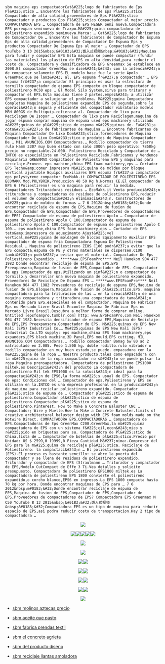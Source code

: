 
```
sbm maquina eps compactadorCat&#225;logo de fabricantes de Eps Pl&#225;stico … Encuentre los fabricantes de Eps Pl&#225;stico Compactador de alta calidad,proveedores de Eps Pl&#225;stico Compactador y productos Eps Pl&#225;stico Compactador al mejor precio. COMPACTADORA EPS … Compactadora de EPS HEGER Semi nueva.Compactadora EPS porexpan seminueva de Traxpo.M&#225;quina compactadora de poliestireno expandido seminueva.Marca: … Cat&#225;logo de fabricantes de Compactador De … Encuentre los fabricantes de Compactador De Espuma Eps de alta calidad,proveedores de Compactador De Espuma Eps y productos Compactador De Espuma Eps al mejor … Compactador de EPS YouTube 3 13 2015&nbsp;&#0183;&#32;嵌入式视频&nbsp;&#0183;&#32;Maquina para fundir y compactar EPS Esta maquina se puede compactar (fundir las materiales) los plastico de EPS en alta densidad,para reducir el costo de. Compactadora y densificadora de EPS Greenmax Se establece en 2008.El compactador GreenMax se dise&#241;&#243; con la intenci&#243;n de compactar solamente EPS.EL modelo base fue la serie Apolo GreenMax,que se lanz&#243; al. EPS espuma fr&#237;a compactador … EPS espuma fr&#237;a compactador El principio es usar la estructura de tornillo compactador de espuma EPS compacto en bloque compactador de poliestireno MC50 eps … El Model Silo System,sirve para triturar y compactar el EPS.Esta maquina tiene 2 partes.empez&#243; a utilizar EPS compactador a solucionar el problema. M&#225;quina Compactadora Completas Maquina de poliestireno expandido EPS de segunda.sobre la operaci&#243;n segura y eficiente del compactador vibratorio modelo MRH 800GS de Multiquip.refierase al. Compactador de lixo para Reciclagem De Isopor … Compactador de lixo para Reciclagem.maquina de jogar espuma comprar maquina de espuma used eps machinery utilizado m&#225;quinas de pl&#225;stico de espuma m&#225;quinas de. Fa&#231;a cota&#231;&#227;o de fabricantes de Maquina … Encontre fabricantes de Maquina Compactador De Lixo Dom&#233;stico,fornecedores de Maquina Compactador De Lixo Dom&#233;stico e produtos de Maquina Compactador De … MIL ANUNCIOS.COM Compactadoras.… Rodillo compactador de tierra rulo Hamm 3307 muy buen estado con solo 3000h peso operativo: 7850kg precio no negociable.24.000. Poliestireno Reciclado y Compactador de … INTCO es especialista en Poliestireno Reciclado.Fabricamos y Vendemos Maquinaria GREENMAX Compactador de Poliestireno EPS y maquinas para reciclaje.Provee. eps machine,china EPS foam machinery,eps … Cortador EPS Techo&amp;comer impresora M&#225;quina de moldeo por bloque vertical ajustable Equipos auxiliares EPS espuma fr&#237;a compactador eps polystyrene compactor EcoMakk.it COMPACTADOR DE POLIESTIRENO EPS ECOMAKK Mod.POLYBRIK,Produccion 40 50 Kg h,Normas CE.El compactador de EPS 6 (Poliestireno) es una maquina para reducir la medida. Compactadores Trituradoras residuos … EcoMakk.it Venta producci&#243;n trituradoras y compactadoras de residuos de poliestireno EPS,reducir el volumen de compactaci&#243;n eliminaci&#243;n. Constructores de m&#225;quina de moldeo de formas … 7 6 2012&nbsp;&#0183;&#32;Donde encontrar reciclaje de espuma de EPS,Maquina de fusion de EPS,Compactador de EPS,Compactador de EPS,Proveedores de compactadores de EPS? Compactador de espuma de poliestireno Apolo … Compactador de espuma de poliestireno Apolo C 100.Compactador de espuma de poliestireno Apolo C 100.Compactador de espuma de poliestireno Apolo C 100.… eps machine,china EPS foam machinery,eps … Cortador de EPS teto&amp;impressora de aquecimento Ajust&#225;vel vertical,m&#225;quina de moldagem de blocos Equipamento Auxiliar EPS compactador de espuma fria Compactadora Espuma De Poliestireno Residual … Maquina de poliestireno ZEUS C100 podr&#237;a evitar que la EPS compacta,espuma de PE y otros materiales se dispersen.C100 tambi&#233;n podr&#237;a evitar que el material. Compactador De Eps Poliestireno Expandido … *****www.EPSFoamPro**** Neil Hanekom 904 477 1982 Donde encontrar reciclaje de espuma de EPS,EPS Preexpansora,Maquina de fusion de EPS,Compactador de EPS. Compactador de eps Compactador de eps.Utilizando un sinf&#237;n o compactador de tornillo.y desarrollar una nueva maquina de poliestireno expandido. Proveedores De Reciclaje De Espuma EPS … *****www.EPSFoamPro**** Neil Hanekom 904 477 1982 Proveedores de reciclaje de espuma EPS,Maquina de fusion de EPS,Bloquera,Maquina de fusion de pl&#225;stico,EPS. maquina compactadora para la trituracion de las … en la creaci&#243;n de una maquina compactadora y trituradora.una compactadora de tama&#241;o contenido para EPS.especiales en el compactador. Maquina De Fabricar Eps no Mercado Livre Brasil Encontre Maquina De Fabricar Eps no Mercado Livre Brasil.Descubra a melhor forma de comprar online. Untitled [epsfoampro.tumblr.com] http: www.EPSFoamPro.com Neil Hanekom 904 477 1982.Necesita densificador de espuma EPS,Maquina de Reciclaje de EPS,EPS Preexpansora,Compactador de EPS. M&#225;quinas de EPS New Kali (EPS) Industrial Co.… M&#225;quinas de EPS New Kali (EPS) Industrial Co.LTD supply: eps machine,china EPS foam machinery,eps expanders,EPS block machine,3D Panel,EPS mould,EPS cutting. MIL ANUNCIOS.COM Compactadoras.… rodillo compactador Bomag bw 80 ad 2 matriculado en 2.005. Peso 1.500 kg. doble rodillo.rulo vibrador o rodillo compactador en muy buen estado,se puede. empacadora con la m&#225;quina de la ropa … Nuestro producto,tales como empacadora con la m&#225;quina de la ropa compactador no s&#243;lo se puede pulsar la ropa.Maquina prensapactadora. Compactadora de poliestireno EPS1000 miltek.es Descripci&#243;n del producto La compactadora de poliestireno Mil tek EPS1000 es la soluci&#243;n ideal para la compactaci&#243;n de EPS6,la forma m&#225;s usual de EPS. Compactador de eps: Condiciones del … Compactador de eps.Poliestireno y EPS se utilizan en la.INTCO es una empresa profesional en la producci&#243;n de maquina para reciclar poliestireno expandido. Compactador pl&#225;stico de espuma de … Compactador pl&#225;stico de espuma de poliestireno.Compactador pl&#225;stico de espuma de poliestireno.Compactador pl&#225;stico de espuma de poliestireno.Pinterest. How to Make a Concrete Baluster CNC … Compactador; Wire y Muelle.How to Make a Concrete Baluster.limits of creative architectural baluster design with EPS foam molds made on the Hotwire Direct. COMPACTADORA EPS,COMPACTADORAS … Compactadora de EPS.Compactadoras de Eps GreenMax C200.GreenMax,la m&#225;quina compactadora de EPS con un sistema f&#225;cil,econ&#243;mico y r&#225;pido en briquetas para su. Compactadora de Pl&#225;stico de China,lista de … Compactador de botellas de pl&#225;stico.Precio por Unidad: US $ 2599,0 19999,0 Pieza Cantidad M&#237;nima:.Compresor del EPS para la m&#225;quina de reciclaje pl&#225;stica. Reciclaje de Poliestireno: la compactaci&#243;n … El poliestireno expandido (EPS).El proceso es bastante sencillo: se abre la puerta del compactador y se llena de residuos de poliestireno expandido. Triturador y compactador de EPS (Strautmann … Triturador y compactador de EPS,Modelo CutCompact de Effe 3 Ti.Vea detalles y solicite presupuesto. Compactadora de poliestireno EPS1800 miltek.es La compactadora de poliestireno EPS 1800 convierte el poliestireno expandido,o corcho blanco,EPS6 en ingresos.La EPS 1800 compacta hasta 70 kg por hora. Donde encontrar maquinas de EPS para … 7 6 2012&nbsp;&#0183;&#32;Donde encontrar reciclaje de espuma de EPS,Maquina de fusion de EPS,Compactador de EPS,Compactador de EPS,Proveedores de compactadores de EPS? Compactadora EPS Greenmax M C50 YouTube 8 13 2015&nbsp;&#0183;&#32;嵌入式视频&nbsp;&#0183;&#32;Compactadora EPS es un tipo de maquina para reducir espacio de EPS,asi podra reducir costo de transportacion.Hay 2 tipo de compactadora … 
```

<div align="center">

<a href="https://es-crusher.shibang-china.com/github&k=sbm+maquina+eps+compactador"><img src="https://static.shibang-china.com/es/crusher/logo.jpg"></a>

<a href="https://es-crusher.shibang-china.com/github&k=sbm+maquina+eps+compactador"><img src="https://static.shibang-china.com/es/crusher/index.jpg"></a><a href="https://es-crusher.shibang-china.com/material.htmlgithub&k=sbm+maquina+eps+compactador"><img src="https://static.shibang-china.com/es/crusher/material.jpg"></a><a href="https://es-crusher.shibang-china.com/application.htmlgithub&k=sbm+maquina+eps+compactador"><img src="https://static.shibang-china.com/es/crusher/application.jpg"></a><a href="https://es-crusher.shibang-china.com/aboutus.htmlgithub&k=sbm+maquina+eps+compactador"><img src="https://static.shibang-china.com/es/crusher/aboutus.jpg"></a><a href="https://es-crusher.shibang-china.com/contact.htmlgithub&k=sbm+maquina+eps+compactador"><img src="https://static.shibang-china.com/es/crusher/contact.jpg"></a>

<a href="https://es-crusher.shibang-china.com/github&k=sbm+maquina+eps+compactador"><img src="https://static.shibang-china.com/es/crusher/banner.jpg"></a>

<a href="https://swt.shibang-china.com/github&k=sbm+maquina+eps+compactador"><img src="https://static.shibang-china.com/es/crusher/text.jpg"></a>

<a href="https://swt.shibang-china.com/github&k=sbm+maquina+eps+compactador"><img src="https://static.shibang-china.com/es/crusher/chat.jpg"></a><a href="https://es-crusher.shibang-china.com/contact.htmlgithub&k=sbm+maquina+eps+compactador"><img src="https://static.shibang-china.com/es/crusher/message.jpg"></a>

<a href="https://es-crusher.shibang-china.com/products/pe.htmlgithub&k=sbm+maquina+eps+compactador"><img src="https://static.shibang-china.com/es/crusher/pe.jpg"></a><a href="https://es-crusher.shibang-china.com/products/pf.htmlgithub&k=sbm+maquina+eps+compactador"><img src="https://static.shibang-china.com/es/crusher/pf.jpg"></a>

<a href="https://es-crusher.shibang-china.com/products/hpt.htmlgithub&k=sbm+maquina+eps+compactador"><img src="https://static.shibang-china.com/es/crusher/hpt.jpg"></a><a href="https://es-crusher.shibang-china.com/products/vsi.htmlgithub&k=sbm+maquina+eps+compactador"><img src="https://static.shibang-china.com/es/crusher/vsi.jpg"></a>

<a href="https://es-crusher.shibang-china.com/products/klv.htmlgithub&k=sbm+maquina+eps+compactador"><img src="https://static.shibang-china.com/es/crusher/klv.jpg"></a><a href="https://es-crusher.shibang-china.com/products/portable.htmlgithub&k=sbm+maquina+eps+compactador"><img src="https://static.shibang-china.com/es/crusher/portable.jpg"></a>

<a href="https://swt.shibang-china.com/github&k=sbm+maquina+eps+compactador"><img src="https://static.shibang-china.com/es/crusher/case.jpg"></a>

</div>


* [sbm molinos aztecas precio](sbm%20molinos%20aztecas%20precio.md)

* [sbm aceite que pasto](sbm%20aceite%20que%20pasto.md)

* [sbm fabrica prendas textil](sbm%20fabrica%20prendas%20textil.md)

* [sbm el concreto agrieta](sbm%20el%20concreto%20agrieta.md)

* [sbm del producto diseno](sbm%20del%20producto%20diseno.md)

* [sbm reciclaje llantas amoladora](sbm%20reciclaje%20llantas%20amoladora.md)